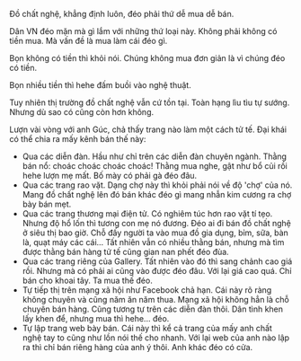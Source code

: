 Đồ chất nghệ, khẳng định luôn, đéo phải thứ dễ mua dễ bán. 

Dân VN đéo mặn mà gì lắm với những thứ loại này. Không phải không có tiền mua. Mà vấn đề là mua làm cái đéo gì. 

Bọn không có tiền thì khỏi nói. Chúng không mua đơn giản là vì chúng đéo có tiền. 

Bọn nhiều tiền thì hehe đấm buồi vào nghệ thuật.

Tuy nhiên thị trường đồ chất nghệ vẫn cứ tồn tại. Toàn hạng lìu tìu tự sướng. Nhưng dù sao có cũng còn hơn không.

Lượn vài vòng với anh Gúc, chả thấy trang nào làm một cách tử tế. Đại khái có thể chia ra mấy kênh bán thế này:

- Qua các diễn đàn. Hầu như chỉ trên các diễn đàn chuyên ngành. Thằng bán nổ: choác choác choác choác! Thằng mua nghe, gật như bổ củi rồi hehe lượn mẹ mất. Bố mày có phải gà đéo đâu.
- Qua các trang rao vặt. Dạng chợ này thì khỏi phải nói về độ 'chợ' của nó. Mang đồ chất nghệ lên đó bán khác đéo gì mang nhẫn kim cương ra chợ bày bán mẹt.
- Qua các trang thương mại điện tử. Có nghiêm túc hơn rao vặt tí tẹo. Nhưng độ hổ lốn thì tương con mẹ nó đương. Đéo ai đi bán đồ chất nghệ ở siêu thị bao giờ. Chỗ đấy người ta vào mua đồ gia dụng, bỉm, sữa, bàn là, quạt máy các cái... Tất nhiên vẫn có nhiều thằng bán, nhưng mà tìm được thằng bán hàng tử tế cũng gian nan phết đéo đùa.
- Qua các trang riêng của Gallery. Tất nhiên vào đó thì sang chảnh cao giá rồi. Nhưng mà có phải ai cũng vào được đéo đâu. Với lại giá cao quá. Chỉ bán cho khoai tây. Ta mua thế đéo.
- Tự tiếp thị trên mạng xã hội như Facebook chả hạn. Cái này rõ ràng không chuyên và cũng năm ăn năm thua. Mạng xã hội không hẳn là chỗ chuyên bán hàng. Cũng tương tự trên các diễn đàn thôi. Dân tình khen lấy khen để, nhưng mua thì hehe... đéo.
- Tự lập trang web bày bán. Cái này thì kể cả trang của mấy anh chất nghệ tay to cũng như lồn nói thế cho nhanh. Với lại web của  anh nào lập ra thì chỉ bán riêng hàng của anh ý thôi. Anh khác đéo có cửa.
